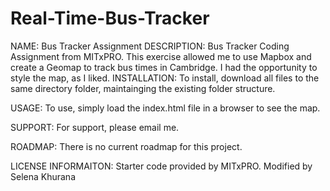 # Real-Time-Bus-Tracker

NAME: Bus Tracker Assignment
DESCRIPTION: Bus Tracker Coding Assignment from MITxPRO. This exercise allowed me to use Mapbox and create a Geomap to track bus times in Cambridge. I had the opportunity to style the map, as I liked.
INSTALLATION:
To install, download all files to the same directory folder, maintainging the existing folder structure.

USAGE:
To use, simply load the index.html file in a browser to see the map.

SUPPORT:
For support, please email me.

ROADMAP:
There is no current roadmap for this project.

LICENSE INFORMAITON:
Starter code provided by MITxPRO. Modified by Selena Khurana
